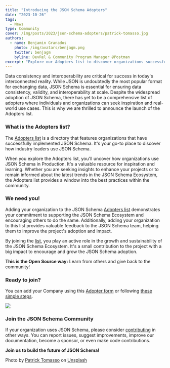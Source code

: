 ```yaml
---
title: "Introducing the JSON Schema Adopters"
date: "2023-10-26"
tags:
  - News
type: Community
cover: /img/posts/2023/json-schema-adopters/patrick-tomasso.jpg
authors:
  - name: Benjamin Granados
    photo: /img/avatars/benjagm.png
    twitter: benjagm
    byline: DevRel & Community Program Manager @Postman
excerpt: "Explore our Adopters list to discover organizations successfully leveraging JSON Schema"
---
```


Data consistency and interoperability are critical for success in today's interconnected reality. While JSON is undoubtedly the most popular format for exchanging data, JSON Schema is essential for ensuring data consistency, validity, and interoperability at scale. Despite the widespread adoption of JSON Schema, there has yet to be a comprehensive list of adopters where individuals and organizations can seek inspiration and real-world use cases. This is why we are thrilled to announce the launch of the Adopters list.

### What is the Adopters list?
The [Adopters list](https://github.com/json-schema-org/community/blob/main/ADOPTERS.md) is a directory that features organizations that have successfully implemented JSON Schema. It's your go-to place to discover how industry leaders use JSON Schema.

When you explore the Adopters list, you'll uncover how organizations use JSON Schema in Production. It's a valuable resource for inspiration and learning. Whether you are seeking insights to enhance your projects or to remain informed about the latest trends in the JSON Schema Ecosystem, the Adopters list provides a window into the best practices within the community.

### We need you!
Adding your organization to the JSON Schema [Adopters list](https://github.com/json-schema-org/community/blob/main/ADOPTERS.md) demonstrates your commitment to supporting the JSON Schema Ecosystem and encouraging others to do the same. Additionally, adding your organization to this list provides valuable feedback to the JSON Schema team, helping them to improve the project's adoption and impact.

By joining the [list](https://github.com/json-schema-org/community/blob/main/ADOPTERS.md), you play an active role in the growth and sustainability of the JSON Schema Ecosystem.
It's a small contribution to the project with a big impact to encourage and grow the JSON Schema adoption.

**This is the Open Source way:** Learn from others and give back to the community!

### Ready to join?

You can add your Company using this [Adopter form](https://forms.gle/vyFskw1RshJ55LY46) or following [these simple steps](https://forms.gle/vyFskw1RshJ55LY46).

<div className='flex flex-wrap justify-center items-center gap-4 w-full'>
    <a href='https://forms.gle/vyFskw1RshJ55LY46'>
      <img className='max-w-400 px-20' src='/img/posts/2023/json-schema-adopters/join-button.png'/>
    </a>
</div>


### Join the JSON Schema Community

If your organization uses JSON Schema, please consider [contributing](https://github.com/json-schema-org/.github/blob/main/profile/README.md) in other ways. You can report issues, suggest improvements, improve our documentation, become a sponsor, or even make code contributions.

**Join us to build the future of JSON Schema!**

Photo by [Patrick Tomasso](https://unsplash.com/@impatrickt?utm_content=creditCopyText&utm_medium=referral&utm_source=unsplash) on [Unsplash](ttps://unsplash.com/photos/lighted-vintage-light-bulbs-1NTFSnV-KLs?utm_content=creditCopyText&utm_medium=referral&utm_source=unsplash)